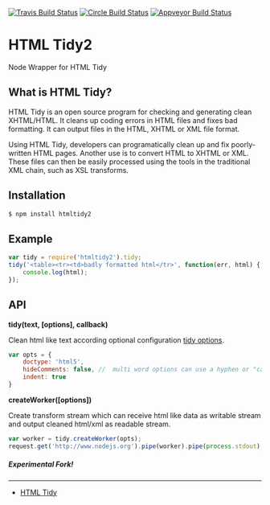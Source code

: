 [![Travis Build Status](http://img.shields.io/travis/c0b41/htmltidy2.svg?style=flat-square)](https://travis-ci.org/c0b41/htmltidy2) [![Circle Build Status](https://img.shields.io/circleci/project/c0b41/htmltidy2.svg?style=flat-square)](https://circleci.com/gh/c0b41/htmltidy2) [![Appveyor Build Status](https://img.shields.io/appveyor/ci/c0b41/htmltidy2.svg?style=flat-square)](https://ci.appveyor.com/project/c0b41/htmltidy2) 


HTML Tidy2
=========

Node Wrapper for HTML Tidy

What is HTML Tidy?
-----------------
HTML Tidy is an open source program for checking and generating clean XHTML/HTML.
It cleans up coding errors in HTML files and fixes bad formatting.
It can output files in the HTML, XHTML or XML file format.

Using HTML Tidy, developers can programatically clean up and fix poorly-written HTML pages.
Another use is to convert HTML to XHTML or XML.
These files can then be easily processed using the tools in the traditional XML chain,
such as XSL transforms.

Installation
------------
```sh
$ npm install htmltidy2
```

Example
-------

```javascript
var tidy = require('htmltidy2').tidy;
tidy('<table><tr><td>badly formatted html</tr>', function(err, html) {
    console.log(html);
});
```

API
---
__tidy(text, [options], callback)__

Clean html like text according optional configuration [tidy options](http://www.html-tidy.org/quickref.html).

```javascript
var opts = {
    doctype: 'html5',
    hideComments: false, //  multi word options can use a hyphen or "camel case"
    indent: true
}
```
__createWorker([options])__

Create transform stream which can receive html like data as writable stream and output cleaned html/xml as readable stream.

```javascript
var worker = tidy.createWorker(opts);
request.get('http://www.nodejs.org').pipe(worker).pipe(process.stdout);
```

##### Experimental Fork!
-------
* [HTML Tidy](https://github.com/vavere/htmltidy)
